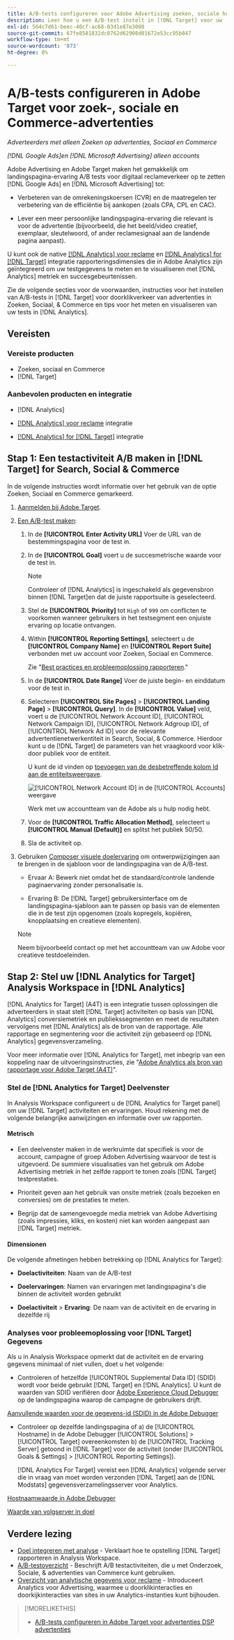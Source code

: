 ```yaml
---
title: A/B-tests configureren voor Adobe Advertising zoeken, sociale hulpmiddelen en Commerce-advertenties in Adobe Target
description: Leer hoe u een A/B-test instelt in [!DNL Target] voor uw [!DNL Google Ads] en [!DNL Microsoft Advertising] advertenties in Zoeken, Sociaal en Commerce.
exl-id: 564c7d61-beec-40cf-ac68-83d1e87e3008
source-git-commit: 67fe8581832dc0762d62908d01672e53cc95b847
workflow-type: tm+mt
source-wordcount: '873'
ht-degree: 0%

---
```


# A/B-tests configureren in Adobe Target voor zoek-, sociale en Commerce-advertenties

*Adverteerders met alleen Zoeken op advertenties, Sociaal en Commerce*

*[!DNL Google Ads]en [!DNL Microsoft Advertising] alleen accounts*

Adobe Advertising en Adobe Target maken het gemakkelijk om landingspagina-ervaring A/B tests voor digitaal reclameverkeer op te zetten [!DNL Google Ads] en [!DNL Microsoft Advertising] tot:

* Verbeteren van de omrekeningskoersen (CVR) en de maatregelen ter verbetering van de efficiëntie bij aankopen (zoals CPA, CPL en CAC).

* Lever een meer persoonlijke landingspagina-ervaring die relevant is voor de advertentie (bijvoorbeeld, die het beeld/video creatief, exemplaar, sleutelwoord, of ander reclamesignaal aan de landende pagina aanpast).

U kunt ook de native [[!DNL Analytics] voor reclame](/help/integrations/analytics/overview.md) en [[!DNL Analytics] for [!DNL Target]](https://experienceleague.adobe.com/docs/target/using/integrate/a4t/a4t.html) integratie rapporteringsdimensies die in Adobe Analytics zijn geïntegreerd om uw testgegevens te meten en te visualiseren met [!DNL Analytics] metriek en succesgebeurtenissen.

Zie de volgende secties voor de voorwaarden, instructies voor het instellen van A/B-tests in [!DNL Target] voor doorklikverkeer van advertenties in Zoeken, Sociaal, &amp; Commerce en tips voor het meten en visualiseren van uw tests in [!DNL Analytics].

## Vereisten

### Vereiste producten

* Zoeken, sociaal en Commerce
* [!DNL Target]

### Aanbevolen producten en integratie

* [!DNL Analytics]

* [[!DNL Analytics] voor reclame](/help/integrations/analytics/overview.md) integratie<!-- necessary for testing view-throughs, which most advertisers want to do -->

* [[!DNL Analytics] for [!DNL Target]](https://experienceleague.adobe.com/docs/target/using/integrate/a4t/a4t.html) integratie

## Stap 1: Een testactiviteit A/B maken in [!DNL Target] for Search, Social &amp; Commerce

In de volgende instructies wordt informatie over het gebruik van de optie Zoeken, Sociaal en Commerce gemarkeerd.

1. [Aanmelden bij Adobe Target](https://experienceleague.adobe.com/docs/target/using/introduction/target-access-from-mac.html).

1. [Een A/B-test maken](https://experienceleague.adobe.com/docs/target/using/activities/abtest/create/test-create-ab.html):

   1. In de **[!UICONTROL Enter Activity URL]** Voer de URL van de bestemmingspagina voor de test in.

   1. In de **[!UICONTROL Goal]** voert u de succesmetrische waarde voor de test in.

      >[!NOTE]
      >
      >Controleer of [!DNL Analytics] is ingeschakeld als gegevensbron binnen [!DNL Target]en dat de juiste rapportsuite is geselecteerd.

   1. Stel de **[!UICONTROL Priority]** tot `High` of `999` om conflicten te voorkomen wanneer gebruikers in het testsegment een onjuiste ervaring op locatie ontvangen.


   1. Within **[!UICONTROL Reporting Settings]**, selecteert u de **[!UICONTROL Company Name]** en **[!UICONTROL Report Suite]** verbonden met uw account voor Zoeken, Sociaal en Commerce.

      Zie &quot;[Best practices en probleemoplossing rapporteren](https://experienceleague.adobe.com/docs/analytics/analyze/reports-analytics/report-troubleshooting.html).&quot;

   1. In de **[!UICONTROL Date Range]** Voer de juiste begin- en einddatum voor de test in.

   1. Selecteren **[!UICONTROL Site Pages]** > **[!UICONTROL Landing Page]** > **[!UICONTROL Query]**. In de **[!UICONTROL Value]** veld, voert u de [!UICONTROL Network Account ID], [!UICONTROL Network Campaign ID], [!UICONTROL Network Adgroup ID], of [!UICONTROL Network Ad ID] voor de relevante advertentienetwerkentiteit in Search, Social, &amp; Commerce. Hierdoor kunt u de [!DNL Target] de parameters van het vraagkoord voor klik-door publiek voor de entiteit.

      U kunt de id vinden op [toevoegen van de desbetreffende kolom Id aan de entiteitsweergave](/help/search-social-commerce/common-tasks/data-views/custom-default-views-manage.md).

      ![[!UICONTROL Network Account ID] in de [!UICONTROL Accounts] weergave](/help/integrations/assets/target-search-id.png "[!UICONTROL Network Account ID] in de [!UICONTROL Accounts] weergave")

      Werk met uw accountteam van de Adobe als u hulp nodig hebt.

   1. Voor de **[!UICONTROL Traffic Allocation Method]**, selecteert u **[!UICONTROL Manual (Default)]** en splitst het publiek 50/50.

   1. Sla de activiteit op.

1. Gebruiken [Composer visuele doelervaring](https://experienceleague.adobe.com/docs/target/using/activities/abtest/create/test-create-ab.html) om ontwerpwijzigingen aan te brengen in de sjabloon voor de landingspagina van de A/B-test.

   * Ervaar A: Bewerk niet omdat het de standaard/controle landende paginaervaring zonder personalisatie is.

   * Ervaring B: De [!DNL Target] gebruikersinterface om de landingspagina-sjabloon aan te passen op basis van de elementen die in de test zijn opgenomen (zoals kopregels, kopiëren, knopplaatsing en creatieve elementen).

   >[!NOTE]
   >
   >Neem bijvoorbeeld contact op met het accountteam van uw Adobe voor creatieve testdoeleinden.

## Stap 2: Stel uw [!DNL Analytics for Target] Analysis Workspace in [!DNL Analytics]

[!DNL Analytics for Target] (A4T) is een integratie tussen oplossingen die adverteerders in staat stelt [!DNL Target] activiteiten op basis van [!DNL Analytics] conversiemetriek en publiekssegmenten en meet de resultaten vervolgens met [!DNL Analytics] als de bron van de rapportage. Alle rapportage en segmentering voor die activiteit zijn gebaseerd op [!DNL Analytics] gegevensverzameling.

Voor meer informatie over [!DNL Analytics for Target], met inbegrip van een koppeling naar de uitvoeringsinstructies, zie &quot;[Adobe Analytics als bron van rapportage voor Adobe Target (A4T)](https://experienceleague.adobe.com/docs/target/using/integrate/a4t/a4t.html)&quot;.

### Stel de [!DNL Analytics for Target] Deelvenster

In Analysis Workspace configureert u de [!DNL Analytics for Target panel] om uw [!DNL Target] activiteiten en ervaringen. Houd rekening met de volgende belangrijke aanwijzingen en informatie over uw rapporten.

#### Metrisch

* Een deelvenster maken in de werkruimte dat specifiek is voor de account, campagne of groep Adoben Advertising<!-- only applicable entities? --> waarvoor de test is uitgevoerd. De summiere visualisaties van het gebruik om Adobe Advertising metriek in het zelfde rapport te tonen zoals [!DNL Target] testprestaties.

* Prioriteit geven aan het gebruik van onsite metriek (zoals bezoeken en conversies) om de prestaties te meten.

* Begrijp dat de samengevoegde media metriek van Adobe Advertising (zoals impressies, kliks, en kosten) niet kan worden aangepast aan [!DNL Target] metriek.

#### Dimensionen

De volgende afmetingen hebben betrekking op [!DNL Analytics for Target]:

* **Doelactiviteiten**: Naam van de A/B-test

* **Doelervaringen**: Namen van ervaringen met landingspagina&#39;s die binnen de activiteit worden gebruikt

* **Doelactiviteit** > **Ervaring**: De naam van de activiteit en de ervaring in dezelfde rij

### Analyses voor probleemoplossing voor [!DNL Target] Gegevens

Als u in Analysis Workspace opmerkt dat de activiteit en de ervaring gegevens minimaal of niet vullen, doet u het volgende:

* Controleren of hetzelfde [!UICONTROL Supplemental Data ID] (SDID) wordt voor beide gebruikt [!DNL Target] en [!DNL Analytics]. U kunt de waarden van SDID verifiëren door [Adobe Experience Cloud Debugger](https://experienceleague.adobe.com/docs/target-learn/tutorials/troubleshooting/troubleshoot-with-the-experience-cloud-debugger.html) op de landingspagina waarop de campagne de gebruikers drijft.

[Aanvullende waarden voor de gegevens-id (SDID) in de Adobe Debugger](/help/integrations/assets/target-troubleshooting-sdid.png)

* Controleer op dezelfde landingspagina of a) de [!UICONTROL Hostname] in de Adobe Debugger [!UICONTROL Solutions] > [!UICONTROL Target] overeenkomsten b) de [!UICONTROL Tracking Server] getoond in [!DNL Target] voor de activiteit (onder [!UICONTROL Goals & Settings] > [!UICONTROL Reporting Settings]).

  [!DNL Analytics For Target] vereist een [!DNL Analytics] volgende server die in vraag van moet worden verzonden [!DNL Target] aan de [!DNL Modstats] gegevensverzamelingsserver voor Analytics.<!-- just "to Analytics?"-->

[Hostnaamwaarde in Adobe Debugger](/help/integrations/assets/target-troubleshooting-hostname.png)

[Waarde van volgserver in doel](/help/integrations/assets/target-troubleshooting-tracking-server.png)

## Verdere lezing

* [Doel integreren met analyse](https://experienceleague.adobe.com/docs/target-learn/tutorials/integrations/3.2-target-analytics.html) - Verklaart hoe te opstelling [!DNL Target] rapporteren in Analysis Workspace.
* [A/B-testoverzicht](https://experienceleague.adobe.com/docs/target/using/activities/abtest/test-ab.html) - Beschrijft A/B testactiviteiten, die u met Onderzoek, Sociale, &amp; advertenties van Commerce kunt gebruiken.
* [Overzicht van analytische gegevens voor reclame](/help/integrations/analytics/overview.md) - Introduceert Analytics voor Advertising, waarmee u doorklikinteracties en doorkijkinteracties van sites in uw Analytics-instanties kunt bijhouden.

>[!MORELIKETHIS]
>
>* [A/B-tests configureren in Adobe Target voor advertenties DSP advertenties](ab-tests-dsp.md)
